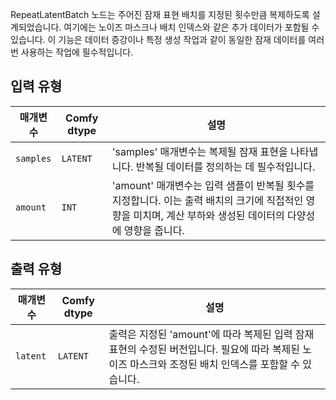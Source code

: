 
RepeatLatentBatch 노드는 주어진 잠재 표현 배치를 지정된 횟수만큼 복제하도록 설계되었습니다. 여기에는 노이즈 마스크나 배치 인덱스와 같은 추가 데이터가 포함될 수 있습니다. 이 기능은 데이터 증강이나 특정 생성 작업과 같이 동일한 잠재 데이터를 여러 번 사용하는 작업에 필수적입니다.

## 입력 유형

| 매개변수 | Comfy dtype | 설명 |
|-----------|-------------|-------------|
| `samples` | `LATENT`    | 'samples' 매개변수는 복제될 잠재 표현을 나타냅니다. 반복될 데이터를 정의하는 데 필수적입니다. |
| `amount`  | `INT`       | 'amount' 매개변수는 입력 샘플이 반복될 횟수를 지정합니다. 이는 출력 배치의 크기에 직접적인 영향을 미치며, 계산 부하와 생성된 데이터의 다양성에 영향을 줍니다. |

## 출력 유형

| 매개변수 | Comfy dtype | 설명 |
|-----------|-------------|-------------|
| `latent`  | `LATENT`    | 출력은 지정된 'amount'에 따라 복제된 입력 잠재 표현의 수정된 버전입니다. 필요에 따라 복제된 노이즈 마스크와 조정된 배치 인덱스를 포함할 수 있습니다. |
